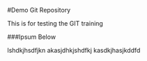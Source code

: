 #Demo Git Repository

This is for testing the GIT training

###Ipsum Below

lshdkjhsdfjkn
akasjdhkjshdfkj
kasdkjhasjkddfd
